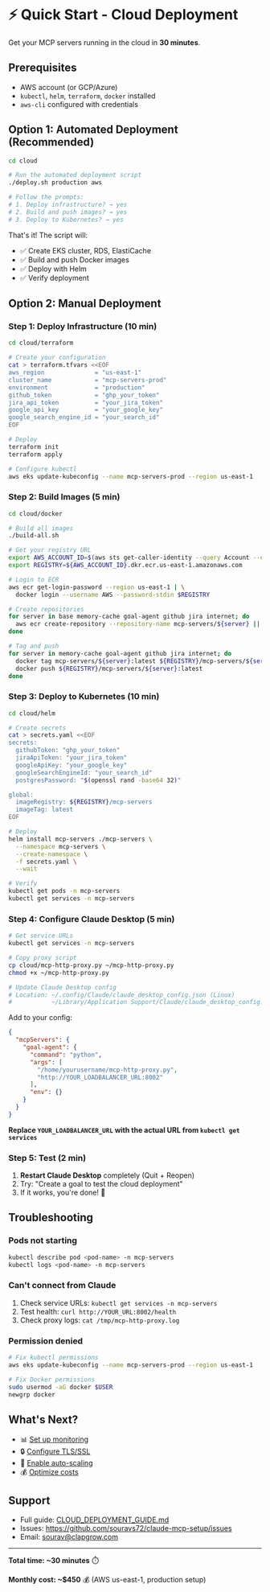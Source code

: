 # ⚡ Quick Start - Cloud Deployment

Get your MCP servers running in the cloud in **30 minutes**.

## Prerequisites

- AWS account (or GCP/Azure)
- `kubectl`, `helm`, `terraform`, `docker` installed
- `aws-cli` configured with credentials

## Option 1: Automated Deployment (Recommended)

```bash
cd cloud

# Run the automated deployment script
./deploy.sh production aws

# Follow the prompts:
# 1. Deploy infrastructure? → yes
# 2. Build and push images? → yes
# 3. Deploy to Kubernetes? → yes
```

That's it! The script will:

- ✅ Create EKS cluster, RDS, ElastiCache
- ✅ Build and push Docker images
- ✅ Deploy with Helm
- ✅ Verify deployment

## Option 2: Manual Deployment

### Step 1: Deploy Infrastructure (10 min)

```bash
cd cloud/terraform

# Create your configuration
cat > terraform.tfvars <<EOF
aws_region              = "us-east-1"
cluster_name            = "mcp-servers-prod"
environment             = "production"
github_token            = "ghp_your_token"
jira_api_token          = "your_jira_token"
google_api_key          = "your_google_key"
google_search_engine_id = "your_search_id"
EOF

# Deploy
terraform init
terraform apply

# Configure kubectl
aws eks update-kubeconfig --name mcp-servers-prod --region us-east-1
```

### Step 2: Build Images (5 min)

```bash
cd cloud/docker

# Build all images
./build-all.sh

# Get your registry URL
export AWS_ACCOUNT_ID=$(aws sts get-caller-identity --query Account --output text)
export REGISTRY=${AWS_ACCOUNT_ID}.dkr.ecr.us-east-1.amazonaws.com

# Login to ECR
aws ecr get-login-password --region us-east-1 | \
  docker login --username AWS --password-stdin $REGISTRY

# Create repositories
for server in base memory-cache goal-agent github jira internet; do
  aws ecr create-repository --repository-name mcp-servers/${server} || true
done

# Tag and push
for server in memory-cache goal-agent github jira internet; do
  docker tag mcp-servers/${server}:latest ${REGISTRY}/mcp-servers/${server}:latest
  docker push ${REGISTRY}/mcp-servers/${server}:latest
done
```

### Step 3: Deploy to Kubernetes (10 min)

```bash
cd cloud/helm

# Create secrets
cat > secrets.yaml <<EOF
secrets:
  githubToken: "ghp_your_token"
  jiraApiToken: "your_jira_token"
  googleApiKey: "your_google_key"
  googleSearchEngineId: "your_search_id"
  postgresPassword: "$(openssl rand -base64 32)"

global:
  imageRegistry: ${REGISTRY}/mcp-servers
  imageTag: latest
EOF

# Deploy
helm install mcp-servers ./mcp-servers \
  --namespace mcp-servers \
  --create-namespace \
  -f secrets.yaml \
  --wait

# Verify
kubectl get pods -n mcp-servers
kubectl get services -n mcp-servers
```

### Step 4: Configure Claude Desktop (5 min)

```bash
# Get service URLs
kubectl get services -n mcp-servers

# Copy proxy script
cp cloud/mcp-http-proxy.py ~/mcp-http-proxy.py
chmod +x ~/mcp-http-proxy.py

# Update Claude Desktop config
# Location: ~/.config/Claude/claude_desktop_config.json (Linux)
#           ~/Library/Application Support/Claude/claude_desktop_config.json (macOS)
```

Add to your config:

```json
{
  "mcpServers": {
    "goal-agent": {
      "command": "python",
      "args": [
        "/home/yourusername/mcp-http-proxy.py",
        "http://YOUR_LOADBALANCER_URL:8002"
      ],
      "env": {}
    }
  }
}
```

**Replace `YOUR_LOADBALANCER_URL` with the actual URL from `kubectl get services`**

### Step 5: Test (2 min)

1. **Restart Claude Desktop** completely (Quit + Reopen)
2. Try: "Create a goal to test the cloud deployment"
3. If it works, you're done! 🎉

## Troubleshooting

### Pods not starting

```bash
kubectl describe pod <pod-name> -n mcp-servers
kubectl logs <pod-name> -n mcp-servers
```

### Can't connect from Claude

1. Check service URLs: `kubectl get services -n mcp-servers`
2. Test health: `curl http://YOUR_URL:8002/health`
3. Check proxy logs: `cat /tmp/mcp-http-proxy.log`

### Permission denied

```bash
# Fix kubectl permissions
aws eks update-kubeconfig --name mcp-servers-prod --region us-east-1

# Fix Docker permissions
sudo usermod -aG docker $USER
newgrp docker
```

## What's Next?

- 📊 [Set up monitoring](CLOUD_DEPLOYMENT_GUIDE.md#monitoring--observability)
- 🔒 [Configure TLS/SSL](CLOUD_DEPLOYMENT_GUIDE.md#configure-ingress-with-tls)
- 🚀 [Enable auto-scaling](CLOUD_DEPLOYMENT_GUIDE.md#enable-auto-scaling)
- 💰 [Optimize costs](CLOUD_DEPLOYMENT_GUIDE.md#cost-optimization)

## Support

- Full guide: [CLOUD_DEPLOYMENT_GUIDE.md](CLOUD_DEPLOYMENT_GUIDE.md)
- Issues: https://github.com/souravs72/claude-mcp-setup/issues
- Email: sourav@clapgrow.com

---

**Total time: ~30 minutes** ⏱️

**Monthly cost: ~$450** 💰 (AWS us-east-1, production setup)
